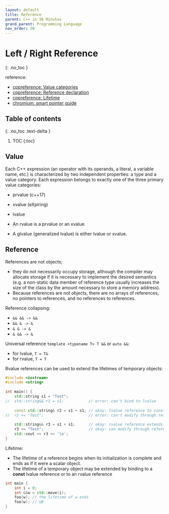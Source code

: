 ```yaml
---
layout: default
title: Reference
parent: C++ in 30 Minutes
grand_parent: Programming Language
nav_order: 20
---
```


# Left / Right Reference
{: .no_toc }

reference:

- [cppreference: Value categories](https://en.cppreference.com/w/cpp/language/value_category)
- [cppreference: Reference declaration](https://en.cppreference.com/w/cpp/language/reference)
- [cppreference: Lifetime](https://en.cppreference.com/w/cpp/language/lifetime)
- [chromium: smart pointer guide](https://www.chromium.org/developers/smart-pointer-guidelines)

## Table of contents
{: .no_toc .text-delta }

1. TOC
{:toc}

## Value

Each C++ expression (an operator with its operands, a literal, a variable name, etc.) is characterized by two independent properties: a type and a value category. Each expression belongs to exactly one of the three primary value categories:

- prvalue (c++17)
- xvalue (eXpiring)
- lvalue

- An rvalue is a prvalue or an xvalue. 
- A glvalue (generalized lvalue) is either lvalue or xvalue.

## Reference

References are not objects; 

- they do not necessarily occupy storage, although the compiler may allocate storage if it is necessary to implement the desired semantics (e.g. a non-static data member of reference type usually increases the size of the class by the amount necessary to store a memory address).
- Because references are not objects, there are no arrays of references, no pointers to references, and no references to references.

Reference collapsing:

- `&& && -> &&`
- `&& & -> &`
- `& & -> &`
- `& && -> &`

Universal reference `template <typename T> T &&` or `auto &&`:

- for lvalue, `T = T&`
- for rvalue, `T = T`

Rvalue references can be used to extend the lifetimes of temporary objects:

```c++
#include <iostream>
#include <string>
 
int main() {
    std::string s1 = "Test";
//  std::string&& r1 = s1;           // error: can't bind to lvalue
 
    const std::string& r2 = s1 + s1; // okay: lvalue reference to const extends lifetime
//  r2 += "Test";                    // error: can't modify through reference to const
 
    std::string&& r3 = s1 + s1;      // okay: rvalue reference extends lifetime
    r3 += "Test";                    // okay: can modify through reference to non-const
    std::cout << r3 << '\n';
}
```

Lifetime:

- The lifetime of a reference begins when its initialization is complete and ends as if it were a scalar object.
- The lifetime of a temporary object may be extended by binding to a **const** lvalue reference or to an rvalue reference

```c++
int main {
	int i = 0;
	int &&w = std::move(i);
	foo(w); // the lifetime of w ends
	foo(w); // UB
}
```




